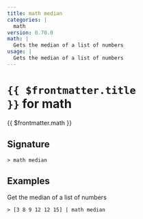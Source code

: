 ```yaml
---
title: math median
categories: |
  math
version: 0.70.0
math: |
  Gets the median of a list of numbers
usage: |
  Gets the median of a list of numbers
---
```


# <code>{{ $frontmatter.title }}</code> for math

<div class='command-title'>{{ $frontmatter.math }}</div>

## Signature

```> math median ```

## Examples

Get the median of a list of numbers
```shell
> [3 8 9 12 12 15] | math median
```
